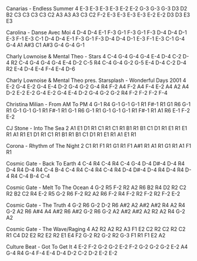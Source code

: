Canarias - Endless Summer
4 E-3 E-3 E-3 E-3 E-2 E-2 G-3 G-3 G-3 D3 D2 B2 C3 C3 C3 C3 C2 A3 A3 A3 C3 C2 F-2 E-3 E-3 E-3 E-3 E-2 E-2 D3 D3 E3 E3

Carolina - Danse Avec Moi
4 D-4 D-4 E-1 F-3 G-1 F-3 G-1 F-3 D-4 D-4 D-1 E-3 F-1 E-3 C-1 D-4 D-4 E-1 F-3 G-1 F-3 D-4 D-4 D-1 E-3 F-1 E-3 C-1 G-4 G-4 A1 A#3 C1 A#3 G-4 G-4 G-1

Charly Lownoise & Mental Theo - Stars
4 C-4 G-4 G-4 G-4 E-4 D-4 C-2 D-4 R2 C-4 G-4 G-4 G-4 E-4 D-2 C-5 R4 C-4 G-4 G-2 G-5 E-4 D-4 C-2 D-4 R2 E-4 D-4 E-4 F-4 E-4 D-6

Charly Lownoise & Mental Theo pres. Starsplash - Wonderful Days 2001
4 E-2 G-4 E-2 G-4 E-4 D-2 G-4 G-2 G-4 R4 F-2 A4 F-2 A4 F-4 E-2 A4 A2 A4 D-2 E-2 E-2 G-4 E-2 G-4 E-4 D-2 G-4 G-2 G-2 R4 F-2 F-2 F-2 F-4

Christina Milian - From AM To PM
4 G-1 R4 G-1 G-1 G-1 R1 F#-1 R1 G1 R6 G-1 R1 G-1 G-1 G-1 R1 F#-1 R1 G-1 R6 G-1 R1 G-1 G-1 G-1 R1 F#-1 R1 A1 R6 E-1 F-2 E-2

CJ Stone - Into The Sea
2 A1 E1 D1 R1 C1 R1 C1 R1 B1 R1 B1 C1 D1 R1 E1 R1 E1 R1 A1 R1 E1 D1 R1 C1 R1 B1 R1 B1 C1 D1 R1 E1 R1 A1 E1 R1

Corona - Rhythm of The Night
2 C1 R1 F1 R1 G1 R1 F1 A#1 R1 A1 R1 G1 R1 A1 F1 R1

Cosmic Gate - Back To Earth
4 C-4 R4 C-4 R4 C-4 G-4 D-4 D#-4 D-4 R4 D-4 R4 D-4 R4 C-4 B-4 C-4 R4 C-4 R4 C-4 R4 D-4 D#-4 D-4 R4 D-4 R4 D-4 R4 C-4 B-4 C-4

Cosmic Gate - Melt To The Ocean
4 G-2 R5 F-2 R2 A2 R6 B2 R4 D2 R2 C2 R2 B2 C2 R4 E-2 R5 G-2 R6 F-2 R2 A2 R6 F-2 R4 F-2 R2 F-2 R2 F-2 E-2

Cosmic Gate - The Truth
4 G-2 R6 G-2 D-2 R6 A#2 A2 A#2 A#2 R4 A2 R4 G-2 A2 R6 A#4 A4 A#2 R6 A#2 G-2 R6 G-2 A2 A#2 A#2 A2 R2 A2 R4 G-2 A2

Cosmic Gate - The Wave/Raging
4 A2 R2 A2 R2 A3 F1 E2 C2 R2 C2 R2 C2 R1 C4 D2 E2 R2 E2 R2 E1 E4 F2 G-2 R2 G-2 R2 G-3 F1 R1 F1 E2 A2

Culture Beat - Got To Get It
4 E-2 F-2 G-2 G-2 E-2 F-2 G-2 G-2 G-2 E-2 A4 G-4 R4 G-4 F-4 E-4 D-4 D-2 C-2 D-2 E-2 E-2
